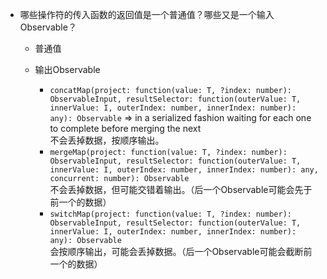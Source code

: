 + 哪些操作符的传入函数的返回值是一个普通值？哪些又是一个输入Observable？
  + 普通值

  + 输出Observable
      + `concatMap(project: function(value: T, ?index: number): ObservableInput, resultSelector: function(outerValue: T, innerValue: I, outerIndex: number, innerIndex: number): any): Observable`
      => in a serialized fashion waiting for each one to complete before merging the next  
       不会丢掉数据，按顺序输出。  
      + `mergeMap(project: function(value: T, ?index: number): ObservableInput, resultSelector: function(outerValue: T, innerValue: I, outerIndex: number, innerIndex: number): any, concurrent: number): Observable`  
       不会丢掉数据，但可能交错着输出。（后一个Observable可能会先于前一个的数据）  
      + `switchMap(project: function(value: T, ?index: number): ObservableInput, resultSelector: function(outerValue: T, innerValue: I, outerIndex: number, innerIndex: number): any): Observable`  
       会按顺序输出，可能会丢掉数据。（后一个Observable可能会截断前一个的数据）  
